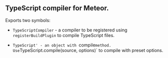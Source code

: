 ## TypeScript compiler for Meteor.

Exports two symbols:
  - `TypeScriptCompiler` - a compiler to be registered using `registerBuildPlugin` 
     to compile TypeScript files.

  - `TypeScript' - an object with `compile` method.
     Use `TypeScript.compile(source, options)` to compile with preset options.
